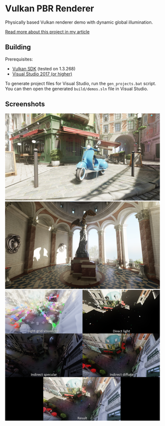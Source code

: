 # Vulkan PBR Renderer

Physically based Vulkan renderer demo with dynamic global illumination.

[Read more about this project in my article](https://eeromutka.github.io/projects/vulkan_renderer)

## Building

Prerequisites:
- [Vulkan SDK](https://vulkan.lunarg.com/) (tested on 1.3.268)
- [Visual Studio 2017 (or higher)](https://visualstudio.microsoft.com/)

To generate project files for Visual Studio, run the `gen_projects.bat` script. You can then open the generated `build/demos.sln` file in Visual Studio.

## Screenshots

![bistro](/screenshots/Bistro.jpg)
![suntemple](/screenshots/SunTemple.jpg)
![breakdown](/screenshots/Breakdown.jpg)
